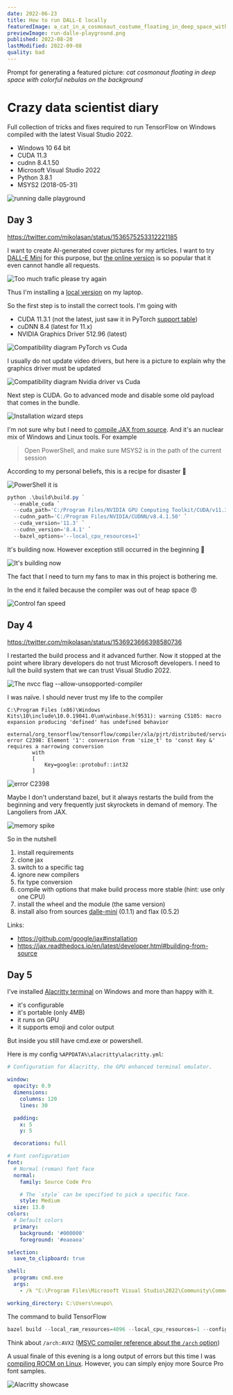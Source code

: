 ```yaml
---
date: 2022-06-23
title: How to run DALL-E locally
featuredImage: a_cat_in_a_cosmonaut_costume_floating_in_deep_space_with_colorful_nebulas_on_the_background.png
previewImage: run-dalle-playground.png
published: 2022-08-20
lastModified: 2022-09-08
quality: bad
---
```


Prompt for generating a featured picture: _cat cosmonaut floating in deep space with colorful nebulas on the background_

# Crazy data scientist diary

Full collection of tricks and fixes required to run TensorFlow on Windows compiled with the latest Visual Studio 2022.

- Windows 10 64 bit
- CUDA 11.3
- cudnn 8.4.1.50
- Microsoft Visual Studio 2022
- Python 3.8.1
- MSYS2 (2018-05-31)

![running dalle playground](./run-dalle-playground.png)


## Day 3

https://twitter.com/mikolasan/status/1536575253312221185

I want to create AI-generated cover pictures for my articles. I want to try [DALL-E Mini](https://github.com/borisdayma/dalle-mini) for this purpose, but [the online version](https://www.craiyon.com/) is so popular that it even cannot handle all requests.

![Too much trafic please try again](./crazy-data-scientist-diary-day-3.png)

Thus I'm installing a [local version](https://github.com/saharmor/dalle-playground) on my laptop.

So the first step is to install the correct tools. I'm going with

- CUDA 11.3.1 (not the latest, just saw it in PyTorch [support table](https://pytorch.org/get-started/locally/))
- cuDNN 8.4 (latest for 11.x)
- NVIDIA Graphics Driver 512.96 (latest)

![Compatibility diagram PyTorch vs Cuda](./crazy-data-scientist-diary-day-3-2.png)

I usually do not update video drivers, but here is a picture to explain why the graphics driver must be updated

![Compatibility diagram Nvidia driver vs Cuda](./crazy-data-scientist-diary-day-3-3.png)

Next step is CUDA. Go to advanced mode and disable some old payload that comes in the bundle.

![Installation wizard steps](./crazy-data-scientist-diary-day-3-4.png)

I'm not sure why but I need to [compile JAX from source](https://jax.readthedocs.io/en/latest/developer.html#additional-notes-for-building-jaxlib-from-source-on-windows). And it's an nuclear mix of Windows and Linux tools. For example

> Open PowerShell, and make sure MSYS2 is in the path of the current session

According to my personal beliefs, this is a recipe for disaster 🙉

![PowerShell it is](./crazy-data-scientist-diary-day-3-5.png)

```powershell
python .\build\build.py `
  --enable_cuda `
  --cuda_path='C:/Program Files/NVIDIA GPU Computing Toolkit/CUDA/v11.3' `
  --cudnn_path='C:/Program Files/NVIDIA/CUDNN/v8.4.1.50' `
  --cuda_version='11.3' `
  --cudnn_version='8.4.1' `
  --bazel_options='--local_cpu_resources=1'
```

It's building now. However exception still occurred in the beginning 😬

![It's building now](./crazy-data-scientist-diary-day-3-6.png)

The fact that I need to turn my fans to max in this project is bothering me.

In the end it failed because the compiler was out of heap space 😠

![Control fan speed](./crazy-data-scientist-diary-day-3-7.png)



## Day 4

https://twitter.com/mikolasan/status/1536923666398580736

I restarted the build process and it advanced further. Now it stopped at the point where library developers do not trust Microsoft developers. I need to lull the build system that we can trust Visual Studio 2022.

![The nvcc flag `--allow-unsopported-compiler`](./crazy-data-scientist-diary-day-4.png)

I was naïve. I should never trust my life to the compiler

```
C:\Program Files (x86)\Windows Kits\10\include\10.0.19041.0\um\winbase.h(9531): warning C5105: macro expansion producing 'defined' has undefined behavior

external/org_tensorflow/tensorflow/compiler/xla/pjrt/distributed/service.cc(56): error C2398: Element '1': conversion from 'size_t' to 'const Key &' requires a narrowing conversion
        with
        [
            Key=google::protobuf::int32
        ]
```

![error C2398](./crazy-data-scientist-diary-day-4-2.png)

Maybe I don't understand bazel, but it always restarts the build from the beginning and very frequently just skyrockets in demand of memory. The Langoliers from JAX.

![memory spike](./crazy-data-scientist-diary-day-4-3.png)

So in the nutshell

1. install requirements
2. clone jax
3. switch to a specific tag
4. ignore new compilers
5. fix type conversion
6. compile with options that make build process more stable (hint: use only one CPU)
7. install the wheel and the module (the same version)
8. install also from sources [dalle-mini](https://github.com/borisdayma/dalle-mini) (0.1.1) and flax (0.5.2)

Links:

- https://github.com/google/jax#installation
- https://jax.readthedocs.io/en/latest/developer.html#building-from-source

## Day 5

I've installed [Alacritty terminal](https://github.com/alacritty/alacritty) on Windows and more than happy with it.

- it's configurable
- it's portable (only 4MB)
- it runs on GPU
- it supports emoji and color output

But inside you still have cmd.exe or powershell. 

Here is my config `%APPDATA%\alacritty\alacritty.yml`:

```yaml
# Configuration for Alacritty, the GPU enhanced terminal emulator.

window:
  opacity: 0.9
  dimensions:
    columns: 120
    lines: 30

  padding:
    x: 5
    y: 5

  decorations: full

# Font configuration
font:
  # Normal (roman) font face
  normal:
    family: Source Code Pro

    # The `style` can be specified to pick a specific face.
    style: Medium
  size: 13.0
colors:
  # Default colors
  primary:
    background: '#000000'
    foreground: '#eaeaea'

selection:
  save_to_clipboard: true

shell:
  program: cmd.exe
  args:
    - /k "C:\Program Files\Microsoft Visual Studio\2022\Community\Common7\Tools\VsDevCmd.bat"

working_directory: C:\Users\neupo\

```

The command to build TensorFlow

```powershell
bazel build --local_ram_resources=4096 --local_cpu_resources=1 --config=opt --config=cuda --copt=-nvcc_options=disable-warnings --define=no_tensorflow_py_deps=true //tensorflow/tools/pip_package:build_pip_package
```

Think about `/arch:AVX2` ([MSVC compiler reference about the `/arch` option](https://docs.microsoft.com/en-us/cpp/build/reference/arch-x64?view=msvc-170))


A usual finale of this evening is a long output of errors but this time I was [compiling ROCM on Linux](/blog/build-rocm-from-source). However, you can simply enjoy more Source Pro font samples.

![Alacritty showcase](./alacritty-showcase.png)